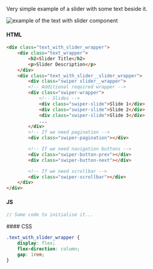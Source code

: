 Very simple example of a slider with some text beside it.

![example of the text with slider component](/assets/text-with-slider/text-with-slider.png)

#### HTML
```html
<div class="text_with_slider_wrapper">
    <div class="text_wrapper">
        <h2>Slider Title</h2>
        <p>Slider Description</p>
    </div>
    <div class="text_with_slider__slider_wrapper">
        <div class="swiper slider__wrapper">
        <!-- Additional required wrapper -->
        <div class="swiper-wrapper">
            <!-- Slides -->
            <div class="swiper-slide">Slide 1</div>
            <div class="swiper-slide">Slide 2</div>
            <div class="swiper-slide">Slide 3</div>
            ...
        </div>
        <!-- If we need pagination -->
        <div class="swiper-pagination"></div>

        <!-- If we need navigation buttons -->
        <div class="swiper-button-prev"></div>
        <div class="swiper-button-next"></div>

        <!-- If we need scrollbar -->
        <div class="swiper-scrollbar"></div>
    </div>
</div>
```

#### JS
```js
// Some code to initialise it...
```

#### CSS
```css
.text_with_slider_wrapper {
    display: flex;
    flex-direction: column;
    gap: 1rem;
}
```